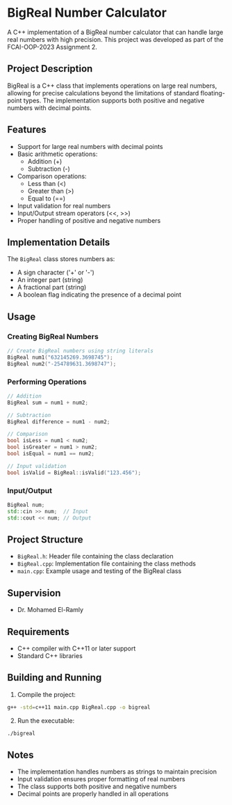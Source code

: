 # BigReal Number Calculator

A C++ implementation of a BigReal number calculator that can handle large real numbers with high precision. This project was developed as part of the FCAI-OOP-2023 Assignment 2.

## Project Description

BigReal is a C++ class that implements operations on large real numbers, allowing for precise calculations beyond the limitations of standard floating-point types. The implementation supports both positive and negative numbers with decimal points.

## Features

- Support for large real numbers with decimal points
- Basic arithmetic operations:
  - Addition (+)
  - Subtraction (-)
- Comparison operations:
  - Less than (<)
  - Greater than (>)
  - Equal to (==)
- Input validation for real numbers
- Input/Output stream operators (<<, >>)
- Proper handling of positive and negative numbers

## Implementation Details

The `BigReal` class stores numbers as:
- A sign character ('+' or '-')
- An integer part (string)
- A fractional part (string)
- A boolean flag indicating the presence of a decimal point

## Usage

### Creating BigReal Numbers

```cpp
// Create BigReal numbers using string literals
BigReal num1("632145269.3698745");
BigReal num2("-254789631.3698747");
```

### Performing Operations

```cpp
// Addition
BigReal sum = num1 + num2;

// Subtraction
BigReal difference = num1 - num2;

// Comparison
bool isLess = num1 < num2;
bool isGreater = num1 > num2;
bool isEqual = num1 == num2;

// Input validation
bool isValid = BigReal::isValid("123.456");
```

### Input/Output

```cpp
BigReal num;
std::cin >> num;  // Input
std::cout << num; // Output
```

## Project Structure

- `BigReal.h`: Header file containing the class declaration
- `BigReal.cpp`: Implementation file containing the class methods
- `main.cpp`: Example usage and testing of the BigReal class


## Supervision

- Dr. Mohamed El-Ramly

## Requirements

- C++ compiler with C++11 or later support
- Standard C++ libraries

## Building and Running

1. Compile the project:
```bash
g++ -std=c++11 main.cpp BigReal.cpp -o bigreal
```

2. Run the executable:
```bash
./bigreal
```

## Notes

- The implementation handles numbers as strings to maintain precision
- Input validation ensures proper formatting of real numbers
- The class supports both positive and negative numbers
- Decimal points are properly handled in all operations
